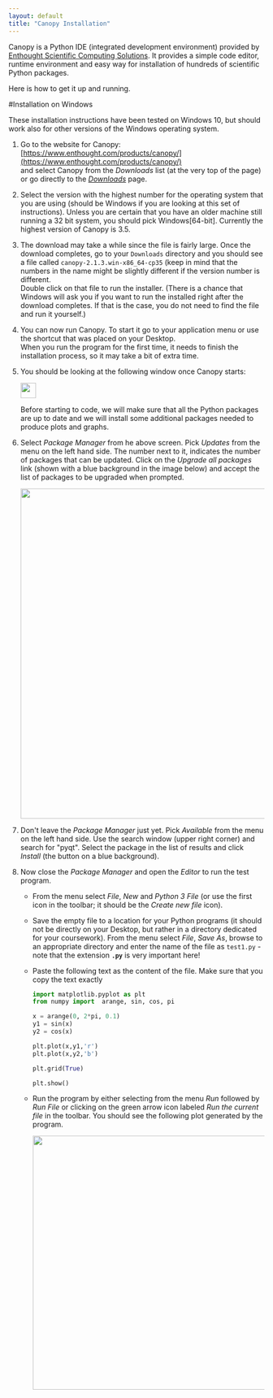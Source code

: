 ```yaml
---
layout: default 
title: "Canopy Installation"
---
```


Canopy is a Python IDE (integrated development environment) provided by 
[Enthought Scientific Computing Solutions](https://www.enthought.com/). 
It provides a simple code editor, runtime environment and easy way for 
installation of hundreds of scientific Python packages. 

Here is how to get it up and running. 

#Installation on Windows 

These installation instructions have been tested on Windows 10, but should work
also for other versions of the Windows operating system.

1. Go to the website for Canopy: [https://www.enthought.com/products/canopy/](https://www.enthought.com/products/canopy/)  
and select Canopy from the *Downloads* list (at the very top of the page) or go 
directly to the [*Downloads*](https://store.enthought.com/downloads/) page.

2. Select the version with the highest number for the operating system that you are
using (should be Windows if you are looking at this set of instructions). 
Unless you are certain that you have an older machine still running a 32 bit 
system, you should pick Windows[64-bit]. Currently the highest version of Canopy is 3.5. 

3. The download may take a while since the file is fairly large. Once the download 
completes, go to your `Downloads` directory and you should see a file called `canopy-2.1.3.win-x86_64-cp35`
(keep in mind that the numbers in the name might be slightly different if the version
number is different. <br>
Double click on that file to run the installer. (There is a chance that Windows will ask you 
if you want to run the installed right after the download completes. If that is the case, you do not
need to find the file and run it yourself.)

4. You can now run Canopy. To start it go to your application menu or use the 
shortcut that was placed on your Desktop. <br> 
When you run the program for the first time, it needs to finish the installation process, so it
may take a bit of extra time. 

5. You should be looking at the following window once Canopy starts:

    <img src="{{site.baseurl}}/resources/figures/canopy/initial_screen.png" name="Initil Screen" border="0px" width="30px"> 
    
    Before starting to code, we will make sure that all the Python packages are up to date
    and we will install some additional packages needed to produce plots and graphs.
 
6. Select *Package Manager* from he above screen. Pick *Updates* from the menu on the 
left hand side. The number next to it, indicates the number of packages that can be updated.
Click on the *Upgrade all packages* link (shown with a blue background in the image below)
and accept the list of packages to be upgraded when prompted. 

    <img src="{{site.baseurl}}/resources/figures/canopy/update_packages.png" name="Update Packages" border="0px" width="650px"> 
    
7. Don't leave the *Package Manager* just yet. Pick *Available* from the menu on the left hand side. Use the search window (upper right corner) and search for "pyqt". Select
the package in the list of results and click *Install* (the button on a  blue background). 

8. Now close the *Package Manager* and open the *Editor* to run the test program. 
    - From the menu select *File*, *New* and *Python 3 File* (or use the first icon in the toolbar; it should be the *Create new file* icon). 
    - Save the empty file to a location for your Python programs (it should not be directly on your Desktop, but rather in a directory dedicated for your coursework). 
    From the menu select *File*, *Save As*, browse to an appropriate directory and enter the 
    name of the file as `test1.py` - note that the extension **`.py`** is very important here!
    - Paste the following text as the content of the file. Make sure that you copy the text
    exactly
        ```python
        import matplotlib.pyplot as plt
        from numpy import  arange, sin, cos, pi

        x = arange(0, 2*pi, 0.1)
        y1 = sin(x)
        y2 = cos(x)

        plt.plot(x,y1,'r')
        plt.plot(x,y2,'b')

        plt.grid(True)

        plt.show() 
        ```

    - Run the program by either selecting from the menu *Run* followed by *Run File* or 
    clicking on the green arrow icon labeled *Run the current file* in the toolbar. 
    You should see the following plot generated by the program. 
    
        <img src="{{site.baseurl}}/resources/figures/canopy/plot.png" name="Test program plot" border="0px" width="500px">  

    





